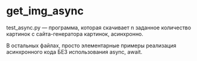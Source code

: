 # get_img_async

test_async.py — программа, которая скачивает n заданное количество картинок с сайта-генератора картинок, асинхронно.

В остальных файлах, просто элементарные примеры реализация асинхронного кода БЕЗ использования async, await.
